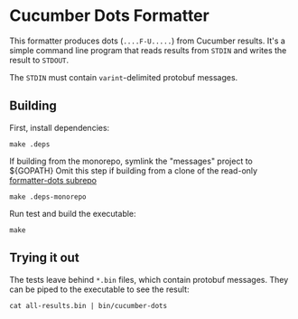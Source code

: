 # Cucumber Dots Formatter

This formatter produces dots (`....F-U.....`) from Cucumber results.
It's a simple command line program that reads results from `STDIN` and
writes the result to `STDOUT`.

The `STDIN` must contain `varint`-delimited protobuf messages.

## Building

First, install dependencies:

    make .deps

If building from the monorepo, symlink the "messages" project to ${GOPATH}
Omit this step if building from a clone of the read-only [formatter-dots subrepo](https://github.com/cucumber/formatter-dots)

    make .deps-monorepo

Run test and build the executable:

    make

## Trying it out

The tests leave behind `*.bin` files, which contain protobuf messages. They can be piped
to the executable to see the result:

    cat all-results.bin | bin/cucumber-dots

